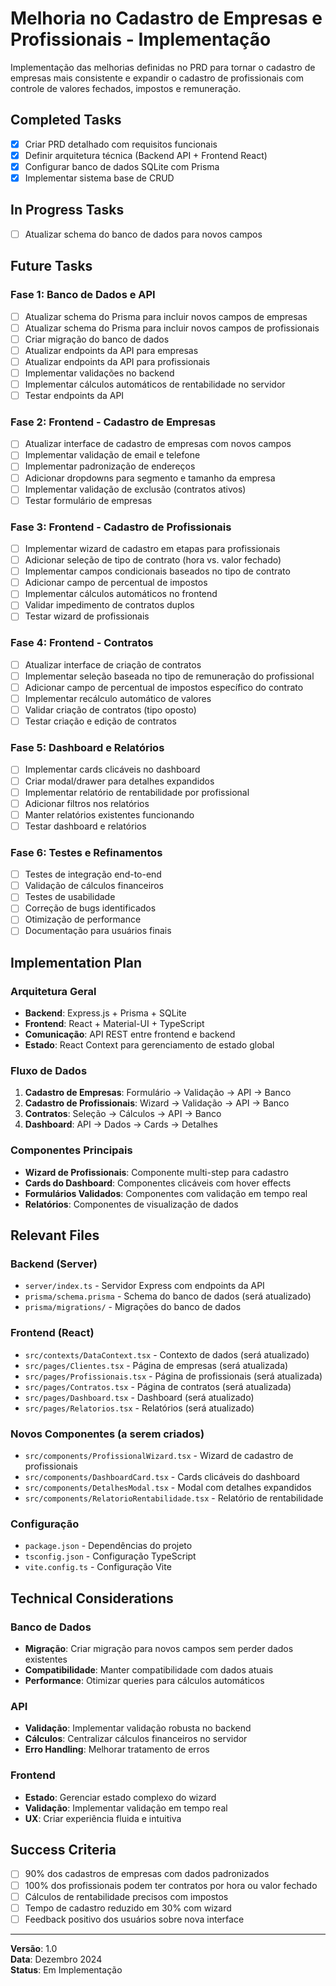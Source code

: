 # Melhoria no Cadastro de Empresas e Profissionais - Implementação

Implementação das melhorias definidas no PRD para tornar o cadastro de empresas mais consistente e expandir o cadastro de profissionais com controle de valores fechados, impostos e remuneração.

## Completed Tasks

- [x] Criar PRD detalhado com requisitos funcionais
- [x] Definir arquitetura técnica (Backend API + Frontend React)
- [x] Configurar banco de dados SQLite com Prisma
- [x] Implementar sistema base de CRUD

## In Progress Tasks

- [ ] Atualizar schema do banco de dados para novos campos

## Future Tasks

### Fase 1: Banco de Dados e API
- [ ] Atualizar schema do Prisma para incluir novos campos de empresas
- [ ] Atualizar schema do Prisma para incluir novos campos de profissionais
- [ ] Criar migração do banco de dados
- [ ] Atualizar endpoints da API para empresas
- [ ] Atualizar endpoints da API para profissionais
- [ ] Implementar validações no backend
- [ ] Implementar cálculos automáticos de rentabilidade no servidor
- [ ] Testar endpoints da API

### Fase 2: Frontend - Cadastro de Empresas
- [ ] Atualizar interface de cadastro de empresas com novos campos
- [ ] Implementar validação de email e telefone
- [ ] Implementar padronização de endereços
- [ ] Adicionar dropdowns para segmento e tamanho da empresa
- [ ] Implementar validação de exclusão (contratos ativos)
- [ ] Testar formulário de empresas

### Fase 3: Frontend - Cadastro de Profissionais
- [ ] Implementar wizard de cadastro em etapas para profissionais
- [ ] Adicionar seleção de tipo de contrato (hora vs. valor fechado)
- [ ] Implementar campos condicionais baseados no tipo de contrato
- [ ] Adicionar campo de percentual de impostos
- [ ] Implementar cálculos automáticos no frontend
- [ ] Validar impedimento de contratos duplos
- [ ] Testar wizard de profissionais

### Fase 4: Frontend - Contratos
- [ ] Atualizar interface de criação de contratos
- [ ] Implementar seleção baseada no tipo de remuneração do profissional
- [ ] Adicionar campo de percentual de impostos específico do contrato
- [ ] Implementar recálculo automático de valores
- [ ] Validar criação de contratos (tipo oposto)
- [ ] Testar criação e edição de contratos

### Fase 5: Dashboard e Relatórios
- [ ] Implementar cards clicáveis no dashboard
- [ ] Criar modal/drawer para detalhes expandidos
- [ ] Implementar relatório de rentabilidade por profissional
- [ ] Adicionar filtros nos relatórios
- [ ] Manter relatórios existentes funcionando
- [ ] Testar dashboard e relatórios

### Fase 6: Testes e Refinamentos
- [ ] Testes de integração end-to-end
- [ ] Validação de cálculos financeiros
- [ ] Testes de usabilidade
- [ ] Correção de bugs identificados
- [ ] Otimização de performance
- [ ] Documentação para usuários finais

## Implementation Plan

### Arquitetura Geral
- **Backend**: Express.js + Prisma + SQLite
- **Frontend**: React + Material-UI + TypeScript
- **Comunicação**: API REST entre frontend e backend
- **Estado**: React Context para gerenciamento de estado global

### Fluxo de Dados
1. **Cadastro de Empresas**: Formulário → Validação → API → Banco
2. **Cadastro de Profissionais**: Wizard → Validação → API → Banco
3. **Contratos**: Seleção → Cálculos → API → Banco
4. **Dashboard**: API → Dados → Cards → Detalhes

### Componentes Principais
- **Wizard de Profissionais**: Componente multi-step para cadastro
- **Cards do Dashboard**: Componentes clicáveis com hover effects
- **Formulários Validados**: Componentes com validação em tempo real
- **Relatórios**: Componentes de visualização de dados

## Relevant Files

### Backend (Server)
- `server/index.ts` - Servidor Express com endpoints da API
- `prisma/schema.prisma` - Schema do banco de dados (será atualizado)
- `prisma/migrations/` - Migrações do banco de dados

### Frontend (React)
- `src/contexts/DataContext.tsx` - Contexto de dados (será atualizado)
- `src/pages/Clientes.tsx` - Página de empresas (será atualizada)
- `src/pages/Profissionais.tsx` - Página de profissionais (será atualizada)
- `src/pages/Contratos.tsx` - Página de contratos (será atualizada)
- `src/pages/Dashboard.tsx` - Dashboard (será atualizado)
- `src/pages/Relatorios.tsx` - Relatórios (será atualizado)

### Novos Componentes (a serem criados)
- `src/components/ProfissionalWizard.tsx` - Wizard de cadastro de profissionais
- `src/components/DashboardCard.tsx` - Cards clicáveis do dashboard
- `src/components/DetalhesModal.tsx` - Modal com detalhes expandidos
- `src/components/RelatorioRentabilidade.tsx` - Relatório de rentabilidade

### Configuração
- `package.json` - Dependências do projeto
- `tsconfig.json` - Configuração TypeScript
- `vite.config.ts` - Configuração Vite

## Technical Considerations

### Banco de Dados
- **Migração**: Criar migração para novos campos sem perder dados existentes
- **Compatibilidade**: Manter compatibilidade com dados atuais
- **Performance**: Otimizar queries para cálculos automáticos

### API
- **Validação**: Implementar validação robusta no backend
- **Cálculos**: Centralizar cálculos financeiros no servidor
- **Erro Handling**: Melhorar tratamento de erros

### Frontend
- **Estado**: Gerenciar estado complexo do wizard
- **Validação**: Implementar validação em tempo real
- **UX**: Criar experiência fluida e intuitiva

## Success Criteria

- [ ] 90% dos cadastros de empresas com dados padronizados
- [ ] 100% dos profissionais podem ter contratos por hora ou valor fechado
- [ ] Cálculos de rentabilidade precisos com impostos
- [ ] Tempo de cadastro reduzido em 30% com wizard
- [ ] Feedback positivo dos usuários sobre nova interface

---

**Versão**: 1.0  
**Data**: Dezembro 2024  
**Status**: Em Implementação 